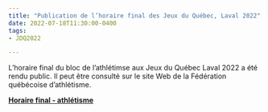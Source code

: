 ```yaml
---
title: "Publication de l’horaire final des Jeux du Québec, Laval 2022"
date: 2022-07-18T11:30:00-0400
tags:
- JDQ2022

---
```


L’horaire final du bloc de l’athlétimse aux Jeux du Québec Laval 2022 a été rendu public. 
Il peut être consulté sur le site Web de la Fédération québécoise d’athlétisme.

[**Horaire final - athlétisme**](https://www.athletisme-quebec.ca/medias/horaire-final-en-athletisme-jeux-du-quebec-laval-2022.pdf)